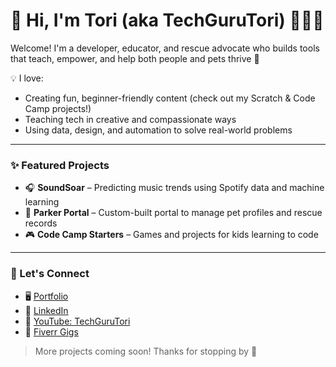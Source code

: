 # 👋 Hi, I'm Tori (aka TechGuruTori) 👩🏼‍💻

Welcome! I'm a developer, educator, and rescue advocate who builds tools that teach, empower, and help both people and pets thrive 🐾

💡 I love:
- Creating fun, beginner-friendly content (check out my Scratch & Code Camp projects!)
- Teaching tech in creative and compassionate ways
- Using data, design, and automation to solve real-world problems

---

### ✨ Featured Projects
- 🎧 **SoundSoar** – Predicting music trends using Spotify data and machine learning
- 🐶 **Parker Portal** – Custom-built portal to manage pet profiles and rescue records
- 🎮 **Code Camp Starters** – Games and projects for kids learning to code

---

### 🌱 Let's Connect
- 🖥️ [Portfolio](https://torigrasso.com)
- 💼 [LinkedIn](https://linkedin.com/in/victoria-tori-grasso)
- 🎥 [YouTube: TechGuruTori](https://www.youtube.com/@TechGuruTori)
- 🎨 [Fiverr Gigs](https://www.fiverr.com/s/qDVe3wd)

> More projects coming soon! Thanks for stopping by 🌼
